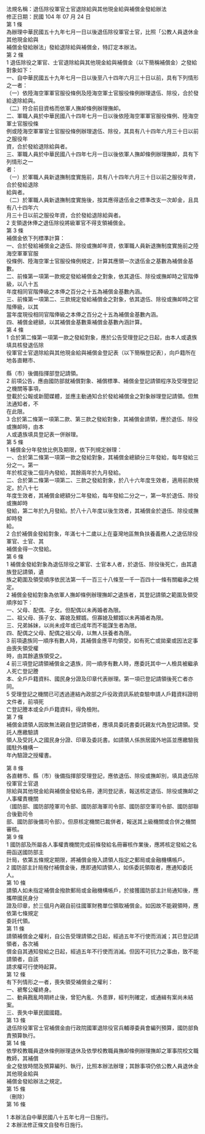 法規名稱：退伍除役軍官士官退除給與其他現金給與補償金發給辦法  
修正日期：民國 104 年 07 月 24 日  
第 1 條  
為辦理中華民國五十九年七月一日以後退伍除役軍官士官，比照「公教人員退休金其他現金給與  
補償金發給辦法」發給退除給與補償金，特訂定本辦法。  
第 2 條  
1 退伍除役之軍官、士官退除給與其他現金給與補償金（以下簡稱補償金）之發給對象如下：  
一、自中華民國五十九年七月一日以後至八十四年六月三十日以前，具有下列情形之一者：  
（一）依陸海空軍軍官服役條例及陸海空軍士官服役條例辦理退伍、除役，合於發給退除給與。  
（二）符合前目資格而依軍人撫卹條例辦理撫卹。  
二、軍職人員於中華民國八十四年七月一日以後依陸海空軍軍官服役條例、陸海空軍士官服役條  
例或陸海空軍軍官士官服役條例辦理退伍、除役，其具有八十四年六月三十日以前之服役年  
資，合於發給退除給與者。  
三、軍職人員於中華民國八十四年七月一日以後依軍人撫卹條例辦理撫卹，具有下列情形之一  
者：  
（一）於軍職人員新退撫制度實施前，具有八十四年六月三十日以前之服役年資，合於發給退除  
給與者。  
（二）於軍職人員新退撫制度實施後，按其應得退伍金之標準改支一次卹金，且具有八十四年六  
月三十日以前之服役年資，合於發給退除給與者。  
2 支領退休俸之退伍除役將級軍官不得支領補償金。  
第 3 條  
補償金依下列標準計算：  
一、合於發給補償金之退伍、除役或撫卹年資，依軍職人員新退撫制度實施前之陸海空軍軍官服  
役條例、陸海空軍士官服役條例規定，計算其應領一次退伍金之基數為補償金基數。  
二、前條第一項第一款規定發給補償金之對象，依其退伍、除役或撫卹時之官階俸級，以八十五  
年度相同官階俸級之本俸之百分之十五為補償金基數內涵。  
三、前條第一項第二、三款規定發給補償金之對象，依其退伍、除役或撫卹時之官階俸級，以其  
當年度現役相同官階俸級之本俸之百分之十五為補償金基數內涵。  
四、補償金總額，以其補償金基數乘補償金基數內涵計算。  
第 4 條  
1 合於第二條第一項第一款之發給對象，應於公告受理登記之日起，由本人或遺族填具核發退伍除  
役軍官士官退除給與其他現金給與補償金登記表（以下簡稱登記表），向戶籍所在地各直轄市、  


縣（市）後備指揮部登記請領。  
2 前項公告，應由國防部就補償對象、補償標準、補償金登記請領程序及受理登記之機關等事項，  
登載於公報或新聞媒體，並應主動通知合於發給補償金之對象辦理登記請領。但無法通知者，不  
在此限。  
3 合於第二條第一項第二款、第三款之發給對象，其補償金請領，應於退伍、除役或撫卹時，由本  
人或遺族填具登記表一併辦理。  
第 5 條  
1 補償金分年發放比例及期限，依下列規定辦理：  
一、合於第二條第一項第一款之發給對象，其補償金總額分三年發給，每年發給三分之一。第一  
年於核定後二個月內發給，其餘兩年於九月發給。  
二、合於第二條第一項第二、三款之發給對象，於八十六年度生效者，適用前款規定。於八十七  
年度生效者，其補償金總額分二年發給，每年發給二分之一，第一年於退伍、除役或撫卹時  
發給，第二年於九月發給。於八十八年度以後生效者，其補償金於退伍、除役或撫卹時發  
給。  
2 合於補償金發給對象，年滿七十二歲以上在臺灣地區無負扶養義務人之退伍除役軍官、士官、其  
補償金得一次發給。  
第 6 條  
1 補償金發給對象為退伍除役之軍官、士官本人者，於退伍、除役後死亡，由其遺族登記請領，遺  
族之範圍及領受順序依民法第一千一百三十八條至一千一百四十一條有關繼承之規定。  
2 補償金發給對象為依軍人撫卹條例辦理撫卹之遺族者，其登記請領之範圍及領受順序如下：  
一、父母、配偶、子女。但配偶以未再婚者為限。  
二、祖父母、孫子女、寡媳及鰥婿。但寡媳及鰥婿以未再婚者為限。  
三、兄弟姊妹，以尚未成年或已成年而不能謀生者為限。  
四、配偶之父母、配偶之祖父母，以無人扶養者為限。  
3 前項遺族同一順序有數人時，其補償金應平均領受，如有死亡或拋棄或因法定事由喪失領受權  
時，由其餘遺族領受之。  
4 前三項登記請領補償金之遺族，同一順序有數人時，應委託其中一人檢具被繼承人死亡登記謄  
本、全戶戶籍資料、國民身分證及印章代表辦理。第一項已登記請領後死亡者亦同。  
5 受理登記之機關已可透過連結內政部之戶役政資訊系統查驗申請人戶籍資料證明文件者，前項死  
亡登記謄本或全戶戶籍資料，得免檢附。  
第 7 條  
補償金請領人因故無法親自登記請領者，應填具委託書委託親友代為登記請領。受託人應繳驗請  
領人及受託人之國民身分證、印章及委託書。如請領人係旅居國外地區並應繳驗我國駐外機構一  
年內驗證之授權書。  


第 8 條  
各直轄市、縣（市）後備指揮部受理登記，應依退伍、除役或撫卹別，填具退伍除役軍官士官退  
除給與其他現金給與補償金發給名冊，連同登記表，報送核定退伍、除役或撫卹之人事權責機關  
（國防部、國防部陸軍司令部、國防部海軍司令部、國防部空軍司令部、國防部聯合後勤司令  
部、國防部後備司令部）。但原核定機關已裁併者，報送其上級機關或合併之機關審核。  
第 9 條  
1 國防部及所屬各人事權責機關完成前條發給名冊審核作業後，應將核定發給之名冊函送國防部主  
計局，依第五條規定期限，將補償金撥入請領人指定之郵局或金融機構帳戶。  
2 國防部主計局撥付補償金後，應即通知請領人，如係委託領取者，應通知委託人。  
第 10 條  
請領人如未指定補償金撥款郵局或金融機構帳戶，於接獲國防部主計局通知後，應攜帶國民身分  
證及印章，於三個月內親自前往國軍財務單位領取補償金。如因故不能親領時，應依第七條規定  
委託代領。  
第 11 條  
請領補償金之權利，自公告受理請領之日起，經過五年不行使而消滅；其已登記請領者，各次補  
償金自其通知發給之日起，經過五年不行使而消滅。但因不可抗力之事由，致不能請領者，自該  
請求權可行使時起算。  
第 12 條  
有下列情形之一者，喪失領受補償金之權利：  
一、褫奪公權終身。  
二、動員戡亂時期終止後，曾犯內亂、外患罪，經判刑確定，或通緝有案尚未結案。  
三、喪失中華民國國籍。  
第 13 條  
退伍除役軍官士官補償金由行政院國軍退除役官兵輔導委員會編列預算，國防部負責預算執行。  
第 14 條  
依學校教職員退休條例辦理退休及依學校教職員撫卹條例辦理撫卹之軍事院校文職教師，其補償  
金之發放時間及預算編列、執行，比照本辦法辦理；其餘事項仍依公教人員退休金其他現金給與  
補償金發給辦法之規定。  
第 15 條  
（刪除）  
第 16 條  


1 本辦法自中華民國八十五年七月一日施行。  
2 本辦法修正條文自發布日施行。  


